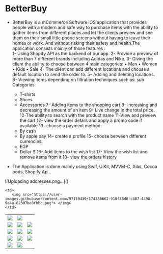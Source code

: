 # BetterBuy

* BetterBuy is a mCommerce Software iOS application that provides people with a modern and safe way to purchase items with the ability to gather items from different places and let the clients preview and see them on their small little phone screens without having to leave their homes or work. And without risking their safety and health.The application consists mainly of those features : </br>
  1- Using Shopify API as the backend of our app.
  2- Provide a preview of more than 7 different brands including Adidas and Nike.
  3- Giving the client the ability to choose between 4 main categories:
    •	Men 
    •	Women
    •	Kids 
    •	Sale
  4-	 The client can add different locations and choose a default location to send the order to.
  5-	 Adding and deleting locations.
  6-	 Viewing items depending on filtration techniques such as: sub Categories:
    -	T-shirts
    -	 Shoes 
    -	Accessories
  7-	 Adding items to the shopping cart 
  8-	 Increasing and decreasing the amount of an item
  9-	 Live change in the total price.
  10-The ability to search with the product name
  11-View and preview the cart 
  12- view the order details and apply a promo code if available
  13- choose a payment method: 
    -	By cash
    -	By apple pay
  14- create a profile
  15- choose between different currencies: 
    -	EGP 
    -	Dollar $ 
  16- Add items to the wish list
  17- View the wish list and remove items from it
  18- view the orders history

* The Application is done mainly using Swif, UiKit, MVVM-C, Xibs, Cocoa pods, Shopify Api.
<table>
  <tr>![Uploading addresses.png…]()

    <td>
       <img src="https://user-images.githubusercontent.com/97159439/174388662-918f38d8-c307-4498-9a4a-82307be0fbbc.png"> </img>
    </td>
   <td>
      <img src="https://user-images.githubusercontent.com/97159439/174388621-a8cd7431-8c93-4578-a59f-ffa18bda5ac8.png"></img>
   </td>
    <td>
       <img src="https://user-images.githubusercontent.com/97159439/174388624-8485b4b8-cca2-4a8d-84e0-7bd1ac1ba791.png"></img>
    </td>
  </tr>
   <tr>
    <td>
       <img src="https://user-images.githubusercontent.com/97159439/174388634-49432ed2-0c1b-4401-a87b-64f33fa659d0.png"></img>
    </td>
    <td>
       <img src="https://user-images.githubusercontent.com/97159439/174388617-6d0e7540-f2e6-4881-8a3e-e50a322a2338.png"></img>
    </td>
    <td>
       <img src="https://user-images.githubusercontent.com/97159439/174388694-aea5c96c-8ac9-4b3e-842c-c5139f9e17a6.png"></img>
    </td>
  </tr>
  <tr>
    <td> 
       <img src="https://user-images.githubusercontent.com/97159439/174388607-b4dfa5dc-d393-4e88-a415-6cec6f0298c2.png"></img>
    </td>
      <td>
       <img src="https://user-images.githubusercontent.com/97159439/174388688-de32ae4f-e315-4bbf-ba2a-c14394fc38f8.png"></img>
    </td>
     <td> 
       <img src="https://user-images.githubusercontent.com/97159439/174388672-c3cab76e-31fe-438b-98cc-0cd4802557dc.png"></img>
    </td>
  </tr>
   <tr>
    <td> 
       <img src="https://user-images.githubusercontent.com/97159439/174388677-3ebc96c0-d4ad-4d62-b517-c0b4a3317c2a.png"></img>
    </td>
      <td> 
       <img src="https://user-images.githubusercontent.com/97159439/174388701-51663116-d2bf-4bcf-bad4-eeca8a3c426b.png"></img>
    </td>
     <td> 
       <img src="https://user-images.githubusercontent.com/97159439/174388666-6806b11a-6f97-4637-8073-0a7a2335cf91.png"></img>
    </td>
  </tr>
   <tr>
    <td> 
       <img src="https://user-images.githubusercontent.com/97159439/174388649-3ffa8880-4ace-49f1-9550-79a3250ed84f.png"></img>
    </td>
     <td> 
       <img src="https://user-images.githubusercontent.com/97159439/174388657-b390cc58-8a53-4349-af60-82691ea91b6d.png"></img>
    </td>
  </tr>
</table>
